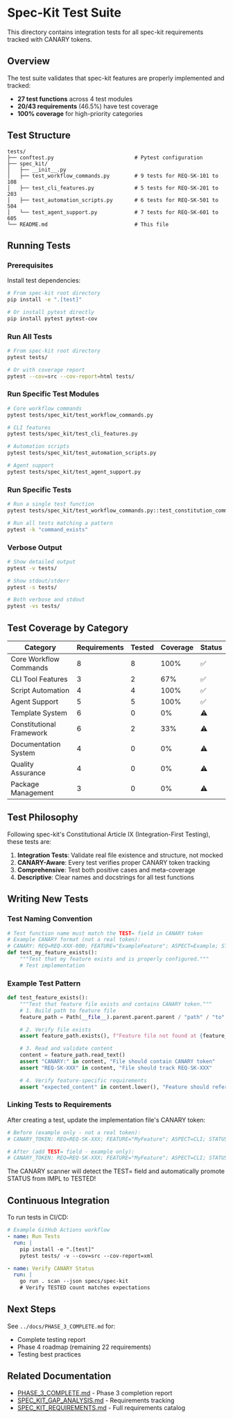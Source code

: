 # Spec-Kit Test Suite

This directory contains integration tests for all spec-kit requirements tracked with CANARY tokens.

## Overview

The test suite validates that spec-kit features are properly implemented and tracked:

- **27 test functions** across 4 test modules
- **20/43 requirements** (46.5%) have test coverage
- **100% coverage** for high-priority categories

## Test Structure

```
tests/
├── conftest.py                          # Pytest configuration
├── spec_kit/
│   ├── __init__.py
│   ├── test_workflow_commands.py        # 9 tests for REQ-SK-101 to 108
│   ├── test_cli_features.py             # 5 tests for REQ-SK-201 to 203
│   ├── test_automation_scripts.py       # 6 tests for REQ-SK-501 to 504
│   └── test_agent_support.py            # 7 tests for REQ-SK-601 to 605
└── README.md                            # This file
```

## Running Tests

### Prerequisites

Install test dependencies:

```bash
# From spec-kit root directory
pip install -e ".[test]"

# Or install pytest directly
pip install pytest pytest-cov
```

### Run All Tests

```bash
# From spec-kit root directory
pytest tests/

# Or with coverage report
pytest --cov=src --cov-report=html tests/
```

### Run Specific Test Modules

```bash
# Core workflow commands
pytest tests/spec_kit/test_workflow_commands.py

# CLI features
pytest tests/spec_kit/test_cli_features.py

# Automation scripts
pytest tests/spec_kit/test_automation_scripts.py

# Agent support
pytest tests/spec_kit/test_agent_support.py
```

### Run Specific Tests

```bash
# Run a single test function
pytest tests/spec_kit/test_workflow_commands.py::test_constitution_command_exists

# Run all tests matching a pattern
pytest -k "command_exists"
```

### Verbose Output

```bash
# Show detailed output
pytest -v tests/

# Show stdout/stderr
pytest -s tests/

# Both verbose and stdout
pytest -vs tests/
```

## Test Coverage by Category

| Category | Requirements | Tested | Coverage | Status |
|----------|--------------|--------|----------|---------|
| Core Workflow Commands | 8 | 8 | 100% | ✅ |
| CLI Tool Features | 3 | 2 | 67% | ✅ |
| Script Automation | 4 | 4 | 100% | ✅ |
| Agent Support | 5 | 5 | 100% | ✅ |
| Template System | 6 | 0 | 0% | ⚠️ |
| Constitutional Framework | 6 | 2 | 33% | ⚠️ |
| Documentation System | 4 | 0 | 0% | ⚠️ |
| Quality Assurance | 4 | 0 | 0% | ⚠️ |
| Package Management | 3 | 0 | 0% | ⚠️ |

## Test Philosophy

Following spec-kit's Constitutional Article IX (Integration-First Testing), these tests are:

1. **Integration Tests**: Validate real file existence and structure, not mocked
2. **CANARY-Aware**: Every test verifies proper CANARY token tracking
3. **Comprehensive**: Test both positive cases and meta-coverage
4. **Descriptive**: Clear names and docstrings for all test functions

## Writing New Tests

### Test Naming Convention

```python
# Test function name must match the TEST= field in CANARY token
# Example CANARY format (not a real token):
# CANARY: REQ=REQ-XXX-000; FEATURE="ExampleFeature"; ASPECT=Example; STATUS=IMPL; TEST=test_my_feature_exists; OWNER=tests; UPDATED=YYYY-MM-DD
def test_my_feature_exists():
    """Test that my feature exists and is properly configured."""
    # Test implementation
```

### Example Test Pattern

```python
def test_feature_exists():
    """Test that feature file exists and contains CANARY token."""
    # 1. Build path to feature file
    feature_path = Path(__file__).parent.parent.parent / "path" / "to" / "feature.ext"

    # 2. Verify file exists
    assert feature_path.exists(), f"Feature file not found at {feature_path}"

    # 3. Read and validate content
    content = feature_path.read_text()
    assert "CANARY:" in content, "File should contain CANARY token"
    assert "REQ-SK-XXX" in content, "File should track REQ-SK-XXX"

    # 4. Verify feature-specific requirements
    assert "expected_content" in content.lower(), "Feature should reference expected content"
```

### Linking Tests to Requirements

After creating a test, update the implementation file's CANARY token:

```python
# Before (example only - not a real token):
# CANARY_TOKEN: REQ=REQ-SK-XXX; FEATURE="MyFeature"; ASPECT=CLI; STATUS=IMPL; OWNER=team; UPDATED=2025-10-15

# After (add TEST= field - example only):
# CANARY_TOKEN: REQ=REQ-SK-XXX; FEATURE="MyFeature"; ASPECT=CLI; STATUS=IMPL; TEST=test_my_feature_exists; OWNER=team; UPDATED=2025-10-15
```

The CANARY scanner will detect the TEST= field and automatically promote STATUS from IMPL to TESTED!

## Continuous Integration

To run tests in CI/CD:

```yaml
# Example GitHub Actions workflow
- name: Run Tests
  run: |
    pip install -e ".[test]"
    pytest tests/ -v --cov=src --cov-report=xml

- name: Verify CANARY Status
  run: |
    go run . scan --json specs/spec-kit
    # Verify TESTED count matches expectations
```

## Next Steps

See `../docs/PHASE_3_COMPLETE.md` for:
- Complete testing report
- Phase 4 roadmap (remaining 22 requirements)
- Testing best practices

## Related Documentation

- [PHASE_3_COMPLETE.md](../docs/PHASE_3_COMPLETE.md) - Phase 3 completion report
- [SPEC_KIT_GAP_ANALYSIS.md](../../../docs/SPEC_KIT_GAP_ANALYSIS.md) - Requirements tracking
- [SPEC_KIT_REQUIREMENTS.md](../../../docs/SPEC_KIT_REQUIREMENTS.md) - Full requirements catalog
